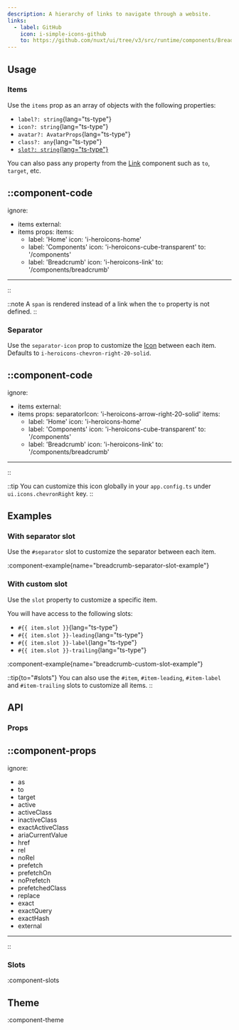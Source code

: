 ```yaml
---
description: A hierarchy of links to navigate through a website.
links:
  - label: GitHub
    icon: i-simple-icons-github
    to: https://github.com/nuxt/ui/tree/v3/src/runtime/components/Breadcrumb.vue
---
```


## Usage

### Items

Use the `items` prop as an array of objects with the following properties:

- `label?: string`{lang="ts-type"}
- `icon?: string`{lang="ts-type"}
- `avatar?: AvatarProps`{lang="ts-type"}
- `class?: any`{lang="ts-type"}
- [`slot?: string`{lang="ts-type"}](#with-custom-slot)

You can also pass any property from the [Link](/components/link#props) component such as `to`, `target`, etc.

::component-code
---
ignore:
  - items
external:
  - items
props:
  items:
    - label: 'Home'
      icon: 'i-heroicons-home'
    - label: 'Components'
      icon: 'i-heroicons-cube-transparent'
      to: '/components'
    - label: 'Breadcrumb'
      icon: 'i-heroicons-link'
      to: '/components/breadcrumb'
---
::

::note
A `span` is rendered instead of a link when the `to` property is not defined.
::

### Separator

Use the `separator-icon` prop to customize the [Icon](/components/icon) between each item. Defaults to `i-heroicons-chevron-right-20-solid`.

::component-code
---
ignore:
  - items
external:
  - items
props:
  separatorIcon: 'i-heroicons-arrow-right-20-solid'
  items:
    - label: 'Home'
      icon: 'i-heroicons-home'
    - label: 'Components'
      icon: 'i-heroicons-cube-transparent'
      to: '/components'
    - label: 'Breadcrumb'
      icon: 'i-heroicons-link'
      to: '/components/breadcrumb'
---
::

::tip
You can customize this icon globally in your `app.config.ts` under `ui.icons.chevronRight` key.
::

## Examples

### With separator slot

Use the `#separator` slot to customize the separator between each item.

:component-example{name="breadcrumb-separator-slot-example"}

### With custom slot

Use the `slot` property to customize a specific item.

You will have access to the following slots:

- `#{{ item.slot }}`{lang="ts-type"}
- `#{{ item.slot }}-leading`{lang="ts-type"}
- `#{{ item.slot }}-label`{lang="ts-type"}
- `#{{ item.slot }}-trailing`{lang="ts-type"}

:component-example{name="breadcrumb-custom-slot-example"}

::tip{to="#slots"}
You can also use the `#item`, `#item-leading`, `#item-label` and `#item-trailing` slots to customize all items.
::

## API

### Props

::component-props
---
ignore:
  - as
  - to
  - target
  - active
  - activeClass
  - inactiveClass
  - exactActiveClass
  - ariaCurrentValue
  - href
  - rel
  - noRel
  - prefetch
  - prefetchOn
  - noPrefetch
  - prefetchedClass
  - replace
  - exact
  - exactQuery
  - exactHash
  - external
---
::

### Slots

:component-slots

## Theme

:component-theme
